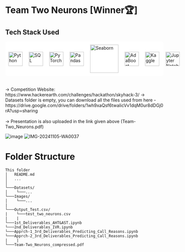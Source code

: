 # Team Two Neurons [Winner🏆] <br>
## Tech Stack Used

<div style="display: flex; align-items: center; gap: 20px; background-color: white; padding: 10px; border-radius: 8px;">

  <!-- Python -->
  <img src="https://upload.wikimedia.org/wikipedia/commons/c/c3/Python-logo-notext.svg" alt="Python" width="45"/>
  
  <!-- SQL -->
  <img src="https://upload.wikimedia.org/wikipedia/commons/8/87/Sql_data_base_with_logo.png" alt="SQL" width="45"/>
  
  <!-- PyTorch -->
  <img src="https://upload.wikimedia.org/wikipedia/commons/1/10/PyTorch_logo_icon.svg" alt="PyTorch" width="45"/>
  
  <!-- Pandas (Adjusted for visibility on dark background) -->
  <img src="https://upload.wikimedia.org/wikipedia/commons/2/22/Pandas_mark.svg" alt="Pandas" width="45"/>
  
  <!-- Seaborn -->
  <img src="https://seaborn.pydata.org/_static/logo-wide-lightbg.svg" alt="Seaborn" width="90"/>
  
  <!-- AdaBoost (Scikit-Learn) -->
  <img src="https://upload.wikimedia.org/wikipedia/commons/0/05/Scikit_learn_logo_small.svg" alt="AdaBoost" width="45"/>
  
  <!-- Kaggle -->
  <img src="https://upload.wikimedia.org/wikipedia/commons/7/7c/Kaggle_logo.png" alt="Kaggle" width="45"/>

  <!-- Jupyter Notebook -->
  <img src="https://upload.wikimedia.org/wikipedia/commons/3/38/Jupyter_logo.svg" alt="Jupyter Notebook" width="45"/>

</div> <br> <br>
-> Competition Website: https://www.hackerearth.com/challenges/hackathon/skyhack-3/
-> Datasets folder is empty, you can download all the files used from here - https://drive.google.com/drive/folders/1wh9xaQsf6twaIicVv1dqM0ur8dDGj0rA?usp=sharing <br><br>
-> Presentation is also uploaded in the link given above (Team-Two_Neurons.pdf)

![image](https://github.com/user-attachments/assets/a16c8423-b84c-4ba9-be71-bfd05e98f3c3)
![IMG-20241105-WA0037](https://github.com/user-attachments/assets/936ecad7-be52-4c2d-9ead-e36d3f984a61)



# Folder Structure

```
This folder
│   README.md
│   ...  
│
└───Datasets/
│    └───...
└───Images/
│    └───...
|
└───Output_Test.csv/
|    └───test_two_neurons.csv
|    |
└───1st_Deliverables_AHT&AST.ipynb
└───2nd_Deliverables_IVR.ipynb
└───Apprch-1_3rd_Deliverables_Predicting_Call_Reasons.ipynb
└───Apprch-2_3rd_Deliverables_Predicting_Call_Reasons.ipynb
|    |
└───Team-Two_Neurons_compressed.pdf
```
